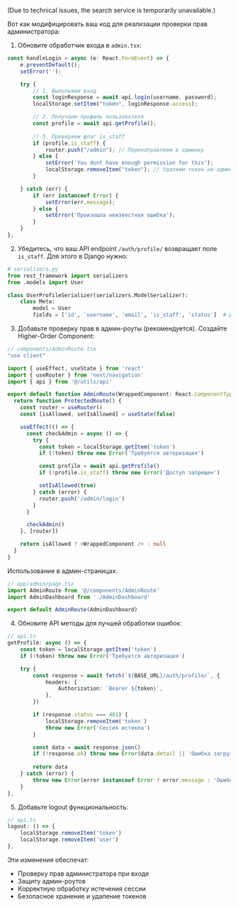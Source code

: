 (Due to technical issues, the search service is temporarily unavailable.)

Вот как модифицировать ваш код для реализации проверки прав администратора:

1. Обновите обработчик входа в `admin.tsx`:

```typescript
const handleLogin = async (e: React.FormEvent) => {
    e.preventDefault();
    setError('');

    try {
        // 1. Выполняем вход
        const loginResponse = await api.login(username, password);
        localStorage.setItem("token", loginResponse.access);

        // 2. Получаем профиль пользователя
        const profile = await api.getProfile();
        
        // 3. Проверяем флаг is_staff
        if (profile.is_staff) {
            router.push("/admin"); // Перенаправляем в админку
        } else {
            setError('You dont have enough permission for this');
            localStorage.removeItem("token"); // Удаляем токен не-админа
        }

    } catch (err) {
        if (err instanceof Error) {
            setError(err.message);
        } else {
            setError('Произошла неизвестная ошибка');
        }
    }
};
```

2. Убедитесь, что ваш API endpoint `/auth/profile/` возвращает поле `is_staff`. Для этого в Django нужно:

```python
# serializers.py
from rest_framework import serializers
from .models import User

class UserProfileSerializer(serializers.ModelSerializer):
    class Meta:
        model = User
        fields = ['id', 'username', 'email', 'is_staff', 'status']  # Добавьте нужные поля
```

3. Добавьте проверку прав в админ-роуты (рекомендуется). Создайте Higher-Order Component:

```typescript
// components/AdminRoute.tsx
"use client"

import { useEffect, useState } from 'react'
import { useRouter } from 'next/navigation'
import { api } from '@/utils/api'

export default function AdminRoute(WrappedComponent: React.ComponentType) {
  return function ProtectedRoute() {
    const router = useRouter()
    const [isAllowed, setIsAllowed] = useState(false)

    useEffect(() => {
      const checkAdmin = async () => {
        try {
          const token = localStorage.getItem('token')
          if (!token) throw new Error('Требуется авторизация')

          const profile = await api.getProfile()
          if (!profile.is_staff) throw new Error('Доступ запрещен')

          setIsAllowed(true)
        } catch (error) {
          router.push('/admin/login')
        }
      }

      checkAdmin()
    }, [router])

    return isAllowed ? <WrappedComponent /> : null
  }
}
```

Использование в админ-страницах:

```typescript
// app/admin/page.tsx
import AdminRoute from '@/components/AdminRoute'
import AdminDashboard from './AdminDashboard'

export default AdminRoute(AdminDashboard)
```

4. Обновите API методы для лучшей обработки ошибок:

```typescript
// api.ts
getProfile: async () => {
    const token = localStorage.getItem('token')
    if (!token) throw new Error('Требуется авторизация')

    try {
        const response = await fetch(`${BASE_URL}/auth/profile/`, {
            headers: {
                Authorization: `Bearer ${token}`,
            },
        })

        if (response.status === 401) {
            localStorage.removeItem('token')
            throw new Error('Сессия истекла')
        }

        const data = await response.json()
        if (!response.ok) throw new Error(data.detail || 'Ошибка загрузки профиля')
        
        return data
    } catch (error) {
        throw new Error(error instanceof Error ? error.message : 'Ошибка сети')
    }
},
```

5. Добавьте logout функциональность:

```typescript
// api.ts
logout: () => {
    localStorage.removeItem('token')
    localStorage.removeItem('user')
},
```

Эти изменения обеспечат:
- Проверку прав администратора при входе
- Защиту админ-роутов
- Корректную обработку истечения сессии
- Безопасное хранение и удаление токенов